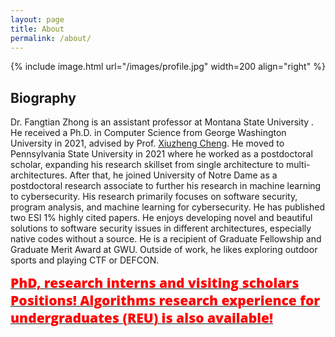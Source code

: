 ```yaml
---
layout: page
title: About
permalink: /about/
---
```


{% include image.html url="/images/profile.jpg" width=200 align="right" %}

## Biography
 Dr. Fangtian Zhong is an assistant professor at Montana State University . He received a Ph.D. in Computer Science from George Washington University in 2021, advised by Prof. [Xiuzheng Cheng](https://www2.seas.gwu.edu/~cheng/). He moved to Pennsylvania State University in 2021 where he worked as a postdoctoral scholar, expanding his research skillset from single architecture to multi-architectures. 
After that, he joined University of Notre Dame as a postdoctoral research associate to further his research in machine learning to cybersecurity. His research primarily focuses on software security, program analysis, and machine learning for cybersecurity. He has published two ESI 1% highly cited papers. 
He enjoys developing novel and beautiful solutions to software security issues in different architectures, especially native codes without a source. He is a recipient of Graduate Fellowship and Graduate Merit Award at GWU. Outside of work, he likes exploring outdoor sports and playing CTF or DEFCON. 

<a href="https://fangtian-zhong.github.io/openings/">
  <span style="color:red;font-family:'Open Sans', Helvetica, Arial, sans-serif;font-weight:800;font-size:21px">
    PhD, research interns and visiting scholars Positions! 
  </span>
</a>


<a href="https://www.cs.montana.edu/REU/">
  <span style="color:red;font-family:'Open Sans', Helvetica, Arial, sans-serif;font-weight:800;font-size:21px">
    Algorithms research experience for undergraduates (REU) is also available! 
  </span>
</a>
